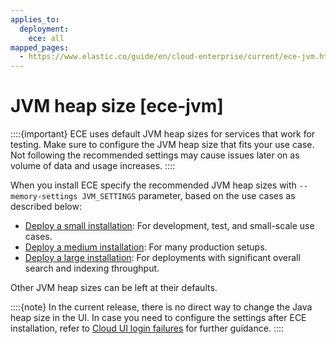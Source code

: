 ```yaml
---
applies_to:
  deployment:
    ece: all
mapped_pages:
  - https://www.elastic.co/guide/en/cloud-enterprise/current/ece-jvm.html
---
```


# JVM heap size [ece-jvm]

::::{important} 
ECE uses default JVM heap sizes for services that work for testing. Make sure to configure the JVM heap size that fits your use case. Not following the recommended settings may cause issues later on as volume of data and usage increases.
::::

When you install ECE specify the recommended JVM heap sizes with `--memory-settings JVM_SETTINGS` parameter, based on the use cases as described below:

* [Deploy a small installation](deploy-small-installation.md): For development, test, and small-scale use cases.
* [Deploy a medium installation](deploy-medium-installation.md): For many production setups.
* [Deploy a large installation](deploy-large-installation.md): For deployments with significant overall search and indexing throughput.

Other JVM heap sizes can be left at their defaults.

::::{note} 
In the current release, there is no direct way to change the Java heap size in the UI. In case you need to configure the settings after ECE installation, refer to [Cloud UI login failures](../../../troubleshoot/deployments/cloud-enterprise/common-issues.md#ece-issues-login-failure) for further guidance.
::::


